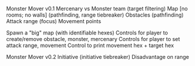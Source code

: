Monster Mover v0.1
Mercenary vs Monster team (target filtering)
Map [no rooms; no walls] (pathfinding, range tiebreaker)
Obstacles (pathfinding)
Attack range (focus)
Movement points

Spawn a "big" map (with identifiable hexes)
Controls for player to create/remove obstacle, monster, mercenary
Controls for player to set attack range, movement
Control to print movement hex + target hex

Monster Mover v0.2
Initiative (initiative tiebreaker)
Disadvantage on range